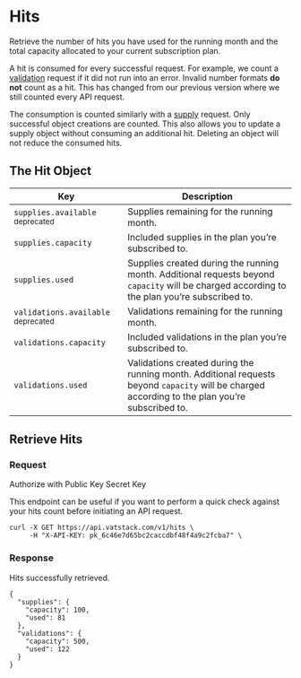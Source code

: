 # Hits

Retrieve the number of hits you have used for the running month and the total capacity allocated to your current subscription plan.

A hit is consumed for every successful request. For example, we count a [validation](https://vatstack.com/docs/validations) request if it did not run into an error. Invalid number formats **do not** count as a hit. This has changed from our previous version where we still counted every API request.

The consumption is counted similarly with a [supply](https://vatstack.com/docs/supplies) request. Only successful object creations are counted. This also allows you to update a supply object without consuming an additional hit. Deleting an object will not reduce the consumed hits.

## The Hit Object

| Key | Description |
| --- | --- |
| `supplies.available` <small>deprecated</small> | Supplies remaining for the running month. |
| `supplies.capacity` | Included supplies in the plan you’re subscribed to. |
| `supplies.used` | Supplies created during the running month. Additional requests beyond `capacity` will be charged according to the plan you’re subscribed to. |
| `validations.available` <small>deprecated</small> | Validations remaining for the running month. |
| `validations.capacity` | Included validations in the plan you’re subscribed to. |
| `validations.used` | Validations created during the running month. Additional requests beyond `capacity` will be charged according to the plan you’re subscribed to. |

## Retrieve Hits

### Request

Authorize with <span class="badge badge-success">Public Key</span> <span class="badge badge-warning">Secret Key</span>

This endpoint can be useful if you want to perform a quick check against your hits count before initiating an API request.

```
curl -X GET https://api.vatstack.com/v1/hits \
     -H "X-API-KEY: pk_6c46e7d65bc2caccdbf48f4a9c2fcba7" \
```

### Response

Hits successfully retrieved.

```
{
  "supplies": {
    "capacity": 100,
    "used": 81
  },
  "validations": {
    "capacity": 500,
    "used": 122
  }
}
```
